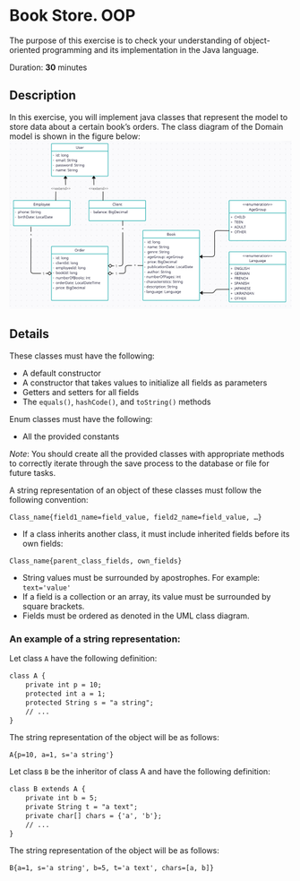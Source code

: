 # Book Store. OOP

The purpose of this exercise is to check your understanding of object-oriented programming and its implementation in the Java language.

Duration: **30** minutes

## Description

In this exercise, you will implement java classes that represent the model to store data about a certain book’s orders.
The class diagram of the Domain model is shown in the figure below:
![diagram.png](diagram.png)

## Details

These classes must have the following:
* A default constructor
*	A constructor that takes values to initialize all fields as parameters
*	Getters and setters for all fields
*	The `equals()`, `hashCode()`, and `toString()` methods

Enum classes must have the following:
* All the provided constants


_Note_: You should create all the provided classes with appropriate methods to correctly iterate through the save process to the database or file for future tasks.

A string representation of an object of these classes must follow the following convention:
```
Class_name{field1_name=field_value, field2_name=field_value, …}
```
- If a class inherits another class, it must include inherited fields before its own fields:
```
Class_name{parent_class_fields, own_fields}
```
- String values must be surrounded by apostrophes. For example: `text='value'`
- If a field is a collection or an array, its value must be surrounded by square brackets.
- Fields must be ordered as denoted in the UML class diagram.

### An example of a string representation:
Let class `A` have the following definition:
```
class A {
    private int p = 10;
    protected int a = 1;
    protected String s = "a string";
    // ...
}
```
The string representation of the object will be as follows:
```
A{p=10, a=1, s='a string'}
```
Let class `B` be the inheritor of class A and have the following definition:
```
class B extends A {
    private int b = 5;
    private String t = "a text";
    private char[] chars = {'a', 'b'};
    // ...
}
```
The string representation of the object will be as follows:
```
B{a=1, s='a string', b=5, t='a text', chars=[a, b]}
```
